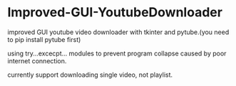 # Improved-GUI-YoutubeDownloader

improved GUI youtube video downloader with tkinter and pytube.(you need to pip install pytube first)

using try...excecpt... modules to prevent program collapse caused by poor internet connection.

currently support downloading single video, not playlist.
